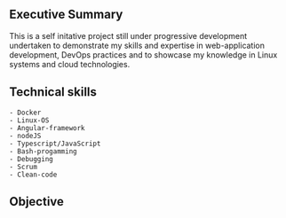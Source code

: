## __Executive Summary__
This is a self initative project still under progressive development undertaken to demonstrate my skills and expertise in web-application development, DevOps practices and to showcase my knowledge in Linux systems and cloud technologies.

  ## Technical skills
    - Docker
    - Linux-OS
    - Angular-framework
    - nodeJS
    - Typescript/JavaScript
    - Bash-progamming
    - Debugging
    - Scrum
    - Clean-code

## __Objective__


